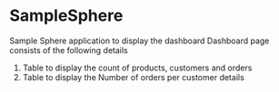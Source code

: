 # SampleSphere
Sample Sphere application to display the dashboard
Dashboard page consists of the following details

1) Table to display the count of products, customers and orders
2) Table to display the Number of orders per customer details
